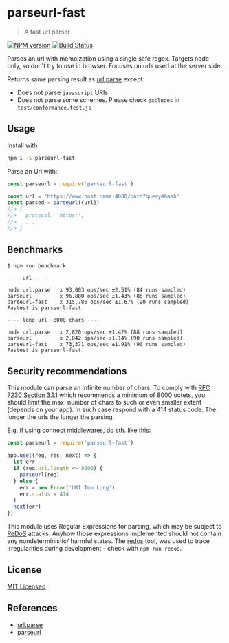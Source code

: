 # parseurl-fast

> A fast url parser

[![NPM version](https://badge.fury.io/js/parseurl-fast.svg)](https://www.npmjs.com/package/parseurl-fast/)
[![Build Status](https://secure.travis-ci.org/commenthol/parseurl-fast.svg?branch=master)](https://travis-ci.org/commenthol/parseurl-fast)

Parses an url with memoization using a single safe regex.
Targets node only, so don't try to use in browser.
Focuses on urls used at the server side.

Returns same parsing result as [url.parse][] except:
- Does not parse `javascript` URIs
- Does not parse some schemes. Please check `excludes` in `test/conformance.test.js`

## Usage

Install with

```bash
npm i -S parseurl-fast
```

Parse an Url with:

```js
const parseurl = require('parseurl-fast')

const url = 'https://www.host.name:4000/path?query#hash'
const parsed = parseurl({url})
//> {
//>   protocol: 'https:',
//>   ...
//> }
```

## Benchmarks

```
$ npm run benchmark

---- url ----

node url.parse   x 93,003 ops/sec ±2.51% (84 runs sampled)
parseurl         x 96,880 ops/sec ±1.43% (86 runs sampled)
parseurl-fast    x 315,786 ops/sec ±1.67% (90 runs sampled)
Fastest is parseurl-fast

---- long url ~8000 chars ----

node url.parse   x 2,820 ops/sec ±1.42% (88 runs sampled)
parseurl         x 2,842 ops/sec ±1.14% (90 runs sampled)
parseurl-fast    x 73,371 ops/sec ±1.91% (90 runs sampled)
Fastest is parseurl-fast
```

## Security recommendations

This module can parse an infinite number of chars.
To comply with [RFC 7230 Section 3.1.1][] which recommends a minimum of 8000 octets,
you should limit the max. number of chars to such or even smaller extent (depends on your app).
In such case respond with a 414 status code.
The longer the urls the longer the parsing.

E.g. if using connect middlewares, do sth. like this:

```js
const parseurl = require('parseurl-fast')

app.use((req, res, next) => {
  let err
  if (req.url.length <= 8000) {
    parseurl(req)
  } else {
    err = new Error('URI Too Long')
    err.status = 414
  }
  next(err)
})
```

This module uses Regular Expressions for parsing, which may be subject to [ReDoS][] attacks. Anyhow those expressions implemented should not contain any nondeterministic/ harmful states. The [redos](https://npmjs.org/package/redos) tool, was used to trace irregularities during development - check with `npm run redos`.

## License

[MIT Licensed](./LICENSE.md)


## References

- [url.parse][]
- [parseurl][]

[url.parse]: https://nodejs.org/api/url.html#url_url_parse_urlstring_parsequerystring_slashesdenotehost
[RFC 7230 Section 3.1.1]: https://tools.ietf.org/html/rfc7230#section-3.1.1
[ReDoS]: https://www.owasp.org/index.php/Regular_expression_Denial_of_Service_-_ReDoS
[parseurl]: 'https://npmjs.com/package/parseurl'
